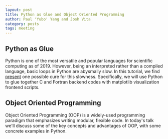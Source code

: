 ```yaml
---
layout: post
title: Python as Glue and Object Oriented Programming
author: Paul 'Yubo' Yang and Josh Vita
category: posts
tags: meeting
---
```


## Python as Glue
Python is one of the most versatile and popular languages for scientific computing as of 2019. However, being an interpreted rather than a compiled language, basic loops in Python are abysmally slow. In this tutorial, we find [present][1] one possible cure for this slowness. Specifically, we will use Python to glue together C and Fortran backend codes with matplotlib visualization frontend scripts.

## Object Oriented Programming

Object Oriented Programming (OOP) is a widely-used programming paradigm that emphasizes writing modular, flexible code. In today's talk we'll discuss some of the key concepts and advantages of OOP, with some concrete examples in Python.

[1]: https://github.com/thehackerwithin/illinois/blob/master/python-as-glue/python-as-glue.pdf
